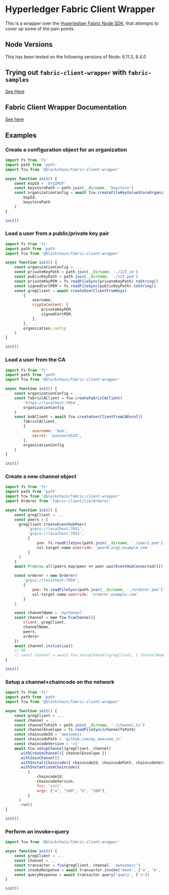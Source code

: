 # Hyperledger Fabric Client Wrapper

This is a wrapper over the [Hyperledger Fabric Node SDK](https://github.com/hyperledger/fabric-sdk-node/), that attempts to cover up some of the pain points.

## Node Versions

This has been tested on the following versions of Node: 6.11.3, 8.4.0

## Trying out `fabric-client-wrapper` with `fabric-samples`
[See Here](./E2E_TESTS.md)

## Fabric Client Wrapper Documentation
[See here](./DOCUMENTATION.md)

## Examples

### Create a configuration object for an organization
```JavaScript
import fs from 'fs'
import path from 'path'
import fcw from '@blockchain/fabric-client-wrapper'

async function init() {
    const mspId = 'Org1MSP'
    const keystorePath = path.join(__dirname, 'keystore')
    const organizationConfig = await fcw.createFileKeyValueStoreOrganizationConfig(
        mspId,
        keystorePath
    )
}

init()
```

### Load a user from a public/private key pair
```JavaScript
import fs from 'fs'
import path from 'path'
import fcw from '@blockchain/fabric-client-wrapper'

async function init() {
    const organizationConfig = ...
    const privateKeyPath = path.join(__dirname, './123_sk')
    const publicKeyPath = path.join(__dirname, './123.pem')
    const privateKeyPEM = fs.readFileSync(privateKeyPath).toString()
    const signedCertPEM = fs.readFileSync(publicKeyPath).toString()
    const gregClient = await createUserClientFromKeys(
        {
            username,
            cryptoContent: {
                privateKeyPEM,
                signedCertPEM,
            },
        },
        organization.config
    )
}

init()
```

### Load a user from the CA
```JavaScript
import fs from 'fs'
import path from 'path'
import fcw from '@blockchain/fabric-client-wrapper'

async function init() {
    const organizationConfig = ...
    const fabricCAClient = fcw.createFabricCAClient(
        'https://localhost:7054',
        organizationConfig
    )
    const bobClient = await fcw.createUserClientFromCAEnroll(
        fabricCAClient,
        {
            username: 'bob',
            secret: 'password123',
        },
        organizationConfig
    )
}

init()
```

### Create a new channel object
```JavaScript
import fs from 'fs'
import path from 'path'
import fcw from '@blockchain/fabric-client-wrapper'
import Orderer from 'fabric-client/lib/Orderer'

async function init() {
    const gregClient = ...
    const peers = [
      gregClient.createEventHubPeer(
          'grpcs://localhost:7051',
          'grpcs://localhost:7053',
          {
              pem: fs.readFileSync(path.join(__dirname, './peer1.pem')).toString(),
              ssl-target-name-override: 'peer0.org1.example.com'
          }
      )
    ]
    await Promise.all(peers.map(peer => peer.waitEventHubConnected()))

    const orderer = new Orderer(
        'grpcs://localhost:7050',
        {
            pem: fs.readFileSync(path.join(__dirname, './orderer.pem')).toString(),
            ssl-target-name-override: 'orderer.example.com'
        }
    )

    const channelName = 'mychannel'
    const channel = new fcw.FcwChannel({
        client: gregClient,
        channelName,
        peers,
        orderer
    })
    await channel.initialize()
    // OR
    // const channel = await fcw.setupChannel(gregClient, { channelName, peers, orderer }).run()
}

init()
```

### Setup a channel+chaincode on the network
```JavaScript
import fs from 'fs'
import path from 'path'
import fcw from '@blockchain/fabric-client-wrapper'

async function init() {
    const gregClient = ...
    const channel = ...
    const channelTxPath = path.join(__dirname, './channel.tx')
    const channelEnvelope = fs.readFileSync(channelTxPath)
    const chaincodeId = 'awesomecc'
    const chaincodePath = 'github.com/my_awesome_cc'
    const chaincodeVersion = 'v1'
    await fcw.setupChannel(gregClient, channel)
      .withCreateChannel({ channelEnvelope })
      .withJoinChannel()
      .withInstallChaincode({ chaincodeId, chaincodePath, chaincodeVersion })
      .withInstantiateChaincode({
          {
              chaincodeId,
              chaincodeVersion,
              fcn: 'init',
              args: ["a", "100", "b", "200"],
          }
      )
      .run()
}

init()
```

### Perform an invoke+query
```JavaScript
import fcw from '@blockchain/fabric-client-wrapper'

async function init() {
    const gregClient = ...
    const channel = ...
    const transactor = fcw(gregClient, channel, 'awesomecc')
    const invokeResponse = await transactor.invoke('move', ['a', 'b', '10'])
    const queryResponse = await transactor.query('query', ['a'])
}

init()
```
